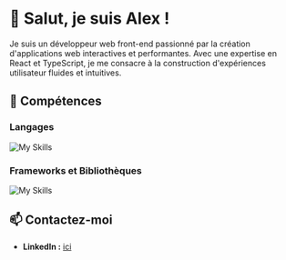 # 👋 Salut, je suis Alex !

Je suis un développeur web front-end passionné par la création d'applications web interactives et performantes. Avec une expertise en React et TypeScript, je me consacre à la construction d'expériences utilisateur fluides et intuitives.

## 🚀 Compétences

### Langages 
![My Skills](https://skillicons.dev/icons?i=html,css,js,ts,)

### Frameworks et Bibliothèques
![My Skills](https://skillicons.dev/icons?i=react,redux,nextjs,tailwind)
  

## 📫 Contactez-moi

- **LinkedIn :** [ici](https://www.linkedin.com/in/alex-chrb)

